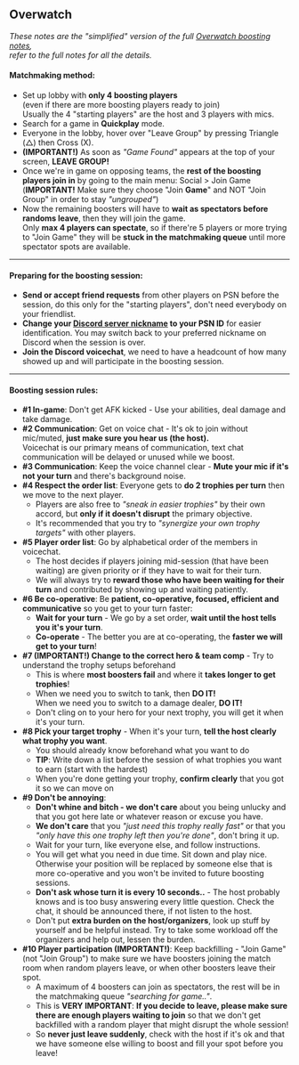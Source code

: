 ## Overwatch

_These notes are the "simplified" version of the full [Overwatch boosting notes](./overwatch.md),  
refer to the full notes for all the details._

#### Matchmaking method:  

- Set up lobby with **only 4 boosting players**  
  (even if there are more boosting players ready to join)  
  Usually the 4 "starting players" are the host and 3 players with mics.
- Search for a game in **Quickplay** mode.
- Everyone in the lobby, hover over "Leave Group" by pressing <span>Triangle (&#9651;) then Cross (X)</span>.
- **(IMPORTANT!)** As soon as _"Game Found"_ appears at the top of your screen, **LEAVE GROUP!**  
- Once we're in game on opposing teams, the **rest of the boosting players join in** by going to the main menu: Social > Join Game  
  (**IMPORTANT!** Make sure they choose "Join **Game**" and NOT "Join Group" in order to stay _"ungrouped"_)
- Now the remaining boosters will have to **wait as spectators before randoms leave**, then they will join the game.  
  Only **max 4 players can spectate**, so if there're 5 players or more trying to "Join Game" they will be **stuck in the matchmaking queue** until more spectator spots are available.

---

#### Preparing for the boosting session:

- **Send or accept friend requests** from other players on PSN before the session, do this only for the "starting players", don't need everybody on your friendlist.
- **Change your [Discord server nickname](https://support.discordapp.com/hc/en-us/articles/219070107-Server-Nicknames) to your PSN ID** for easier identification. You may switch back to your preferred nickname on Discord when the session is over.
- **Join the Discord voicechat**, we need to have a headcount of how many showed up and will participate in the boosting session.

---

#### Boosting session rules:  

- **#1 In-game**: Don't get AFK kicked - Use your abilities, deal damage and take damage.
- **#2 Communication**: Get on voice chat - It's ok to join without mic/muted, **just make sure you hear us (the host).**  
  Voicechat is our primary means of communication, text chat communication will be delayed or unused while we boost.
- **#3 Communication**: Keep the voice channel clear - **Mute your mic if it's not your turn** and there's background noise.
- **#4 Respect the order list**: Everyone gets to **do 2 trophies per turn** then we move to the next player.
    - Players are also free to _"sneak in easier trophies"_ by their own accord, but **only if it doesn't disrupt** the primary objective.
    - It's recommended that you try to _"synergize your own trophy targets"_ with other players.
- **#5 Player order list**: Go by alphabetical order of the members in voicechat.
    - The host decides if players joining mid-session (that have been waiting) are given priority or if they have to wait for their turn.
    - We will always try to **reward those who have been waiting for their turn** and contributed by showing up and waiting patiently.
- **#6 Be co-operative**: Be **patient, co-operative, focused, efficient and communicative** so you get to your turn faster:
    - **Wait for your turn** - We go by a set order, **wait until the host tells you it's your turn**.
    - **Co-operate** - The better you are at co-operating, the **faster we will get to your turn**!
- **#7 (IMPORTANT!) Change to the correct hero & team comp** - Try to understand the trophy setups beforehand
    - This is where **most boosters fail** and where it **takes longer to get trophies**!
    - When we need you to switch to tank, then **DO IT!**  
      When we need you to switch to a damage dealer, **DO IT!**  
    - Don't cling on to your hero for your next trophy, you will get it when it's your turn.
- **#8 Pick your target trophy** - When it's your turn, **tell the host clearly what trophy you want**.
    - You should already know beforehand what you want to do
    - **TIP**: Write down a list before the session of what trophies you want to earn (start with the hardest)
    - When you're done getting your trophy, **confirm clearly** that you got it so we can move on
- **#9 Don't be annoying**:
  - **Don't whine and bitch - we don't care** about you being unlucky and that you got here late or whatever reason or excuse you have.
  - **We don't care** that you _"just need this trophy really fast"_ or that you _"only have this one trophy left then you're done"_, don't bring it up.
  - Wait for your turn, like everyone else, and follow instructions.
  - You will get what you need in due time. Sit down and play nice. Otherwise your position will be replaced by someone else that is more co-operative and you won't be invited to future boosting sessions.
  - **Don't ask whose turn it is every 10 seconds..** - The host probably knows and is too busy answering every little question. Check the chat, it should be announced there, if not listen to the host.
  - Don't put **extra burden on the host/organizers**, look up stuff by yourself and be helpful instead. Try to take some workload off the organizers and help out, lessen the burden.
- **#10 Player participation (IMPORTANT!)**: Keep backfilling - "Join Game" (not "Join Group") to make sure we have boosters joining the match room when random players leave, or when other boosters leave their spot.
    - A maximum of 4 boosters can join as spectators, the rest will be in the matchmaking queue _"searching for game.."_.  
    - This is **VERY IMPORTANT**: **If you decide to leave, please make sure there are enough players waiting to join** so that we don't get backfilled with a random player that might disrupt the whole session!
    - So **never just leave suddenly**, check with the host if it's ok and that we have someone else willing to boost and fill your spot before you leave!
